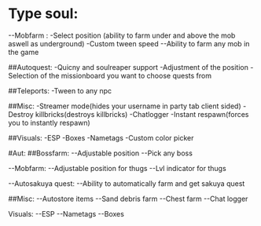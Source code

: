 # Type soul:
--Mobfarm :
-Select position (ability to farm under and above the mob aswell as underground)
-Custom tween speed
--Ability to farm any mob in the game

##Autoquest:
-Quicny and soulreaper support
-Adjustment of the position
-Selection of the missionboard you want to choose quests from

##Teleports:
-Tween to any npc

##Misc:
-Streamer mode(hides your username in party tab client sided)
-Destroy killbricks(destroys killbricks)
-Chatlogger
-Instant respawn(forces you to instantly respawn)


##Visuals:
-ESP
-Boxes
-Nametags
-Custom color picker

#Aut:
##Bossfarm:
--Adjustable position
--Pick any boss

--Mobfarm:
--Adjustable position for thugs
--Lvl indicator for thugs

--Autosakuya quest:
--Ability to automatically farm and get sakuya quest

##Misc:
--Autostore items
--Sand debris farm
--Chest farm
--Chat logger

Visuals:
--ESP
--Nametags
--Boxes
